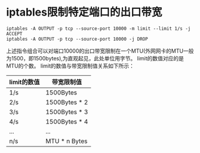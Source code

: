 iptables限制特定端口的出口带宽
===============================

```
iptables -A OUTPUT -p tcp --source-port 10000 -m limit --limit 1/s -j ACCEPT
iptables -A OUTPUT -p tcp --source-port 10000 -j DROP
```

上述指令组合可以对端口10000的出口带宽限制在一个MTU(外网网卡的MTU一般为1500，即1500bytes),为直观起见，此处单位用字节。
limit的数值对应的是MTU的个数。
limit的数值与带宽限制值关系如下所示：

|limit的数值 | 带宽限制值 |
| --- | --- |
| 1/s | 1500Bytes |
| 2/s | 1500Bytes * 2 |
| 3/s | 1500Bytes * 3 |
| 4/s | 1500Bytes * 4 |
| ... | ... |
| n/s | MTU * n Bytes|
